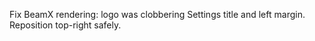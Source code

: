 Fix BeamX rendering: logo was clobbering Settings title and left margin. Reposition top-right safely.
